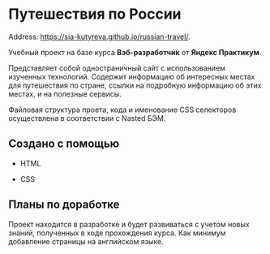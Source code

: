 # Путешествия по России
Address: https://sia-kutyreva.github.io/russian-travel/.

Учебный проект на базе курса __Вэб-разработчик__ от __Яндекс Практикум__.

Представляет собой одностраничный сайт с использованием изученных технологий. Содержит информацию об интересных местах для путешествия по стране, ссылки на подробную информацию об этих местах, и на полезные сервисы.

Файловая структура проета, кода и именование CSS селекторов осуществлена в соответствии с Nasted БЭМ.

## Создано с помощью

* HTML

* CSS

## Планы по доработке

Проект находится в разработке и будет развиваться с учетом новых знаний, полученных в ходе прохождения курса. Как минимум добавление страницы на английском языке.

